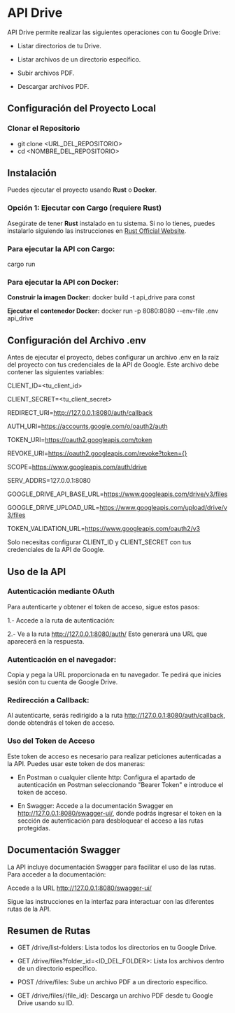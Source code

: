 # API Drive
API Drive permite realizar las siguientes operaciones con tu Google Drive:

- Listar directorios de tu Drive.

- Listar archivos de un directorio específico.

- Subir archivos PDF.

- Descargar archivos PDF.

## Configuración del Proyecto Local
### Clonar el Repositorio
- git clone <URL_DEL_REPOSITORIO>
- cd <NOMBRE_DEL_REPOSITORIO>

## Instalación

Puedes ejecutar el proyecto usando **Rust** o **Docker**.

### Opción 1: Ejecutar con Cargo (requiere Rust)

Asegúrate de tener **Rust** instalado en tu sistema. Si no lo tienes, puedes instalarlo siguiendo las instrucciones en [Rust Official Website](https://www.rust-lang.org/).

### Para ejecutar la API con Cargo:
cargo run

### Para ejecutar la API con Docker:
**Construir la imagen Docker:**
docker build -t api_drive para const

**Ejecutar el contenedor Docker:**
docker run -p 8080:8080 --env-file .env api_drive


## Configuración del Archivo .env
Antes de ejecutar el proyecto, debes configurar un archivo .env en la raíz del proyecto con tus credenciales de la API de Google. Este archivo debe contener las siguientes variables:

CLIENT_ID=<tu_client_id>

CLIENT_SECRET=<tu_client_secret>

REDIRECT_URI=http://127.0.0.1:8080/auth/callback

AUTH_URI=https://accounts.google.com/o/oauth2/auth

TOKEN_URI=https://oauth2.googleapis.com/token

REVOKE_URI=https://oauth2.googleapis.com/revoke?token={}

SCOPE=https://www.googleapis.com/auth/drive

SERV_ADDRS=127.0.0.1:8080

GOOGLE_DRIVE_API_BASE_URL=https://www.googleapis.com/drive/v3/files

GOOGLE_DRIVE_UPLOAD_URL=https://www.googleapis.com/upload/drive/v3/files

TOKEN_VALIDATION_URL=https://www.googleapis.com/oauth2/v3

Solo necesitas configurar CLIENT_ID y CLIENT_SECRET con tus credenciales de la API de Google.


## Uso de la API
### Autenticación mediante OAuth
Para autenticarte y obtener el token de acceso, sigue estos pasos:

1.- Accede a la ruta de autenticación:

2.- Ve a la ruta http://127.0.0.1:8080/auth/ Esto generará una URL que aparecerá en la respuesta.

### Autenticación en el navegador:

Copia y pega la URL proporcionada en tu navegador. Te pedirá que inicies sesión con tu cuenta de Google Drive.

### Redirección a Callback:

Al autenticarte, serás redirigido a la ruta http://127.0.0.1:8080/auth/callback, donde obtendrás el token de acceso.

### Uso del Token de Acceso
Este token de acceso es necesario para realizar peticiones autenticadas a la API. Puedes usar este token de dos maneras:

- En Postman o cualquier cliente http: Configura el apartado de autenticación en Postman seleccionando "Bearer Token" e introduce el token de acceso.

- En Swagger: Accede a la documentación Swagger en http://127.0.0.1:8080/swagger-ui/, donde podrás ingresar el token en la sección de autenticación para desbloquear el acceso a las rutas protegidas.

## Documentación Swagger
La API incluye documentación Swagger para facilitar el uso de las rutas. Para acceder a la documentación:

Accede a la URL http://127.0.0.1:8080/swagger-ui/

Sigue las instrucciones en la interfaz para interactuar con las diferentes rutas de la API.

## Resumen de Rutas
- GET /drive/list-folders: Lista todos los directorios en tu Google Drive.

- GET /drive/files?folder_id=<ID_DEL_FOLDER>: Lista los archivos dentro de un directorio específico.

- POST /drive/files: Sube un archivo PDF a un directorio específico.

- GET /drive/files/{file_id}: Descarga un archivo PDF desde tu Google Drive usando su ID.
